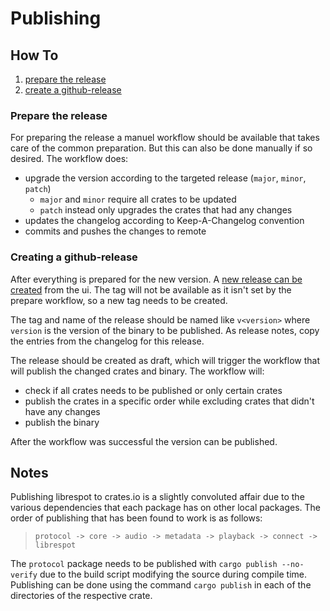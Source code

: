 # Publishing

## How To

1. [prepare the release](#prepare-the-release)
2. [create a github-release](#creating-a-github-release)

### Prepare the release

For preparing the release a manuel workflow should be available that takes care of the common preparation. But 
this can also be done manually if so desired. The workflow does:
- upgrade the version according to the targeted release (`major`, `minor`, `patch`)
  - `major` and `minor` require all crates to be updated
  - `patch` instead only upgrades the crates that had any changes
- updates the changelog according to Keep-A-Changelog convention
- commits and pushes the changes to remote

### Creating a github-release

After everything is prepared for the new version. A [new release can be created](https://github.com/librespot-org/librespot/releases/new) 
from the ui. The tag will not be available as it isn't set by the prepare workflow, so a new tag needs to be created.

The tag and name of the release should be named like `v<version>` where `version` is the version of the binary to be
published. As release notes, copy the entries from the changelog for this release.

The release should be created as draft, which will trigger the workflow that will publish the changed crates and binary.
The workflow will:
- check if all crates needs to be published or only certain crates
- publish the crates in a specific order while excluding crates that didn't have any changes
- publish the binary

After the workflow was successful the version can be published.

## Notes

Publishing librespot to crates.io is a slightly convoluted affair due to the various dependencies that each package has 
on other local packages. The order of publishing that has been found to work is as follows:
> `protocol -> core -> audio -> metadata -> playback -> connect -> librespot`

The `protocol` package needs to be published with `cargo publish --no-verify` due to the build script modifying the 
source during compile time. Publishing can be done using the command `cargo publish` in each of the directories of the 
respective crate.
